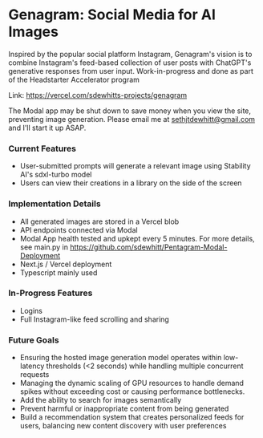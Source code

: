 # Genagram: Social Media for AI Images
Inspired by the popular social platform Instagram, Genagram's vision is to combine Instagram's feed-based collection of user posts with ChatGPT's generative responses from user input. Work-in-progress and done as part of the Headstarter Accelerator program

Link: https://vercel.com/sdewhitts-projects/genagram

The Modal app may be shut down to save money when you view the site, preventing image generation. Please email me at sethjtdewhitt@gmail.com and I'll start it up ASAP.

### Current Features
- User-submitted prompts will generate a relevant image using Stability AI's sdxl-turbo model
- Users can view their creations in a library on the side of the screen

### Implementation Details
- All generated images are stored in a Vercel blob
- API endpoints connected via Modal
- Modal App health tested and upkept every 5 minutes. For more details, see main.py in https://github.com/sdewhitt/Pentagram-Modal-Deployment
- Next.js / Vercel deployment
- Typescript mainly used

### In-Progress Features
- Logins
- Full Instagram-like feed scrolling and sharing

### Future Goals
- Ensuring the hosted image generation model operates within low-latency thresholds (<2 seconds) while handling multiple concurrent requests
- Managing the dynamic scaling of GPU resources to handle demand spikes without exceeding cost or causing performance bottlenecks.
- Add the ability to search for images semantically
- Prevent harmful or inappropriate content from being generated
- Build a recommendation system that creates personalized feeds for users, balancing new content discovery with user preferences


